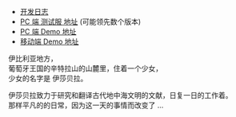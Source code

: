 - [开发日志](http://www.shuizilong.com/house/archives/fantasy-journey-of-isabella/)
- [PC 端 测试服 地址](http://f.gamecreator.com.cn/game.php?id=344&test=1) (可能领先数个版本)
- [PC 端 Demo 地址](https://f.gamecreator.com.cn/game.php?id=344)
- [移动端 Demo 地址](http://material.gamecreator.com.cn/releaseProject/1553_2f230d2f029f82be27e3b62a4eb345f1/7/index.html)

伊比利亚地方，<br>
葡萄牙王国的辛特拉山的山麓里，住着一个少女，<br>
少女的名字是 伊莎贝拉。<br>

伊莎贝拉致力于研究和翻译古代地中海文明的文献，日复一日的工作着。<br>
那样平凡的的日常，因为这一天的事情而改变了 ...<br>
